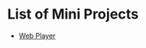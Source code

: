 <h1>List of Mini Projects</h1>
<ul>
  <li> <a href="https://github.com/rohit-p-kumar/my_mini_projects/tree/main/video_player"> Web Player </a> </li>
</ul>
